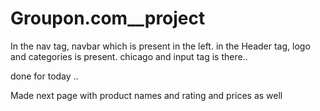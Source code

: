 # Groupon.com__project
In the nav tag, navbar which is present in the left.
in the Header tag, logo and categories is present.
chicago and input tag is there..

done for today ..

Made next page with product names and rating and prices as well


